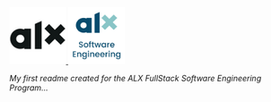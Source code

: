 <a href="https://www.alxafrica.com/">
<img src="img/alx-logo.png" width="20%" height="20%" title="ALX Logo" alt="ALX Logo" >
</a>
<a href="https://www.alxafrica.com/">
<img src="img/alx-logo2.png" width="20%" height="20%" title="ALX Logo" alt="ALX Logo" >
</a>

_My first readme created for the ALX FullStack Software Engineering Program..._ 


